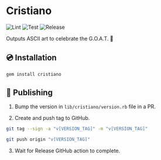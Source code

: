 # Cristiano

![Lint](https://github.com/ikhurramraza/cristiano/actions/workflows/lint.yml/badge.svg)
![Test](https://github.com/ikhurramraza/cristiano/actions/workflows/test.yml/badge.svg)
![Release](https://github.com/ikhurramraza/cristiano/actions/workflows/release.yml/badge.svg)

Outputs ASCII art to celebrate the G.O.A.T. 🐐

## 💿 Installation

```bash
gem install cristiano
```

## 🚀 Publishing

1. Bump the version in `lib/cristiano/version.rb` file in a PR.

2. Create and push tag to GitHub.

```bash
git tag --sign -a "v[VERSION_TAG]" -m "v[VERSION_TAG]"

git push origin "v[VERSION_TAG]"
```

3. Wait for Release GitHub action to complete.
